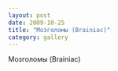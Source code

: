 ```yaml
---
layout: post
date: 2009-10-25
title: "Мозголомы (Brainiac)"
category: gallery
---
```

Мозголомы (Brainiac)